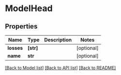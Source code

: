 # ModelHead


## Properties
Name | Type | Description | Notes
------------ | ------------- | ------------- | -------------
**losses** | **[str]** |  | [optional] 
**name** | **str** |  | [optional] 

[[Back to Model list]](../README.md#documentation-for-models) [[Back to API list]](../README.md#documentation-for-api-endpoints) [[Back to README]](../README.md)


